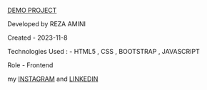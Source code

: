 <a href="https://rezaaminiweb.github.io/july01/">DEMO PROJECT</a>

Developed by REZA AMINI

Created - 2023-11-8

Technologies Used : - HTML5 , CSS , BOOTSTRAP , JAVASCRIPT

Role - Frontend

my <a href="https://instagram.com/reza_web_design?igshid=NGVhN2U2NjQ0Yg==">INSTAGRAM</a> and <a href="https://www.linkedin.com/in/reza-amini-273386272?utm_source=share&utm_campaign=share_via&utm_content=profile&utm_medium=ios_app">LINKEDIN</a>
